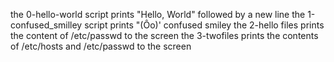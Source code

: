 the 0-hello-world script prints "Hello, World" followed by a new line
the 1-confused_smilley script prints "(Ôo)' confused smiley
the 2-hello files prints the content of /etc/passwd to the screen
the 3-twofiles prints the contents of /etc/hosts and /etc/passwd to the screen

